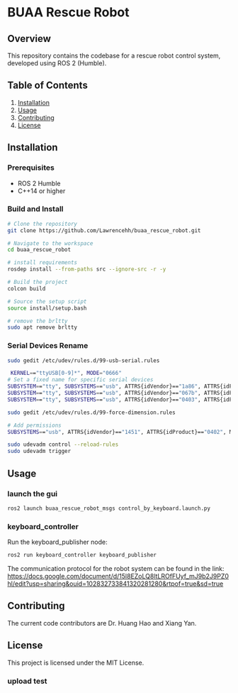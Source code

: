 # BUAA Rescue Robot

## Overview

This repository contains the codebase for a rescue robot control system, developed using ROS 2 (Humble).

## Table of Contents

1. [Installation](#installation)
2. [Usage](#usage)
3. [Contributing](#contributing)
4. [License](#license)

## Installation

### Prerequisites

- ROS 2 Humble
- C++14 or higher

### Build and Install

```bash
# Clone the repository
git clone https://github.com/Lawrencehh/buaa_rescue_robot.git

# Navigate to the workspace
cd buaa_rescue_robot

# install requirements
rosdep install --from-paths src --ignore-src -r -y

# Build the project
colcon build

# Source the setup script
source install/setup.bash

# remove the brltty
sudo apt remove brltty
```

### Serial Devices Rename
```bash
sudo gedit /etc/udev/rules.d/99-usb-serial.rules
```
```bash
 KERNEL=="ttyUSB[0-9]*", MODE="0666"
# Set a fixed name for specific serial devices
SUBSYSTEM=="tty", SUBSYSTEMS=="usb", ATTRS{idVendor}=="1a86", ATTRS{idProduct}=="7523", MODE="0666", SYMLINK+="ttyRobomaster1"
SUBSYSTEM=="tty", SUBSYSTEMS=="usb", ATTRS{idVendor}=="067b", ATTRS{idProduct}=="23a3", MODE="0666", SYMLINK+="ttyPullPushSensors1"
SUBSYSTEM=="tty", SUBSYSTEMS=="usb", ATTRS{idVendor}=="0403", ATTRS{idProduct}=="6001", MODE="0666", SYMLINK+="ttyElevatorLinearModules"
```

```bash
sudo gedit /etc/udev/rules.d/99-force-dimension.rules
```
```bash
# Add permissions
SUBSYSTEMS=="usb", ATTRS{idVendor}=="1451", ATTRS{idProduct}=="0402", MODE="0666", GROUP="plugdev"
```
```bash
sudo udevadm control --reload-rules
sudo udevadm trigger
```



## Usage
### launch the gui
```bash
ros2 launch buaa_rescue_robot_msgs control_by_keyboard.launch.py 
```
### keyboard_controller  
Run the keyboard_publisher node:
```bash
ros2 run keyboard_controller keyboard_publisher
```


The communication protocol for the robot system can be found in the link:  
https://docs.google.com/document/d/15l8EZoLQ8ltLROfFUyf_mJ9b2J9PZ0hl/edit?usp=sharing&ouid=102832733841320281280&rtpof=true&sd=true

## Contributing
The current code contributors are Dr. Huang Hao and Xiang Yan.

## License
This project is licensed under the MIT License.

### upload test
